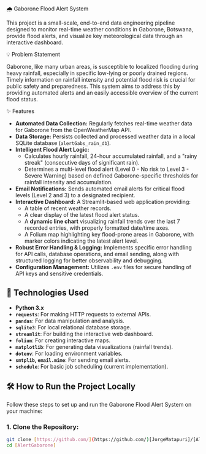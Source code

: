 🌧️ Gaborone Flood Alert System

This project is a small-scale, end-to-end data engineering pipeline designed to monitor real-time weather conditions in Gaborone, Botswana, provide flood alerts, and visualize key meteorological data through an interactive dashboard.

💡 Problem Statement

Gaborone, like many urban areas, is susceptible to localized flooding during heavy rainfall, especially in specific low-lying or poorly drained regions. Timely information on rainfall intensity and potential flood risk is crucial for public safety and preparedness. This system aims to address this by providing automated alerts and an easily accessible overview of the current flood status.

✨ Features

* **Automated Data Collection:** Regularly fetches real-time weather data for Gaborone from the OpenWeatherMap API.
* **Data Storage:** Persists collected and processed weather data in a local SQLite database (`alertGabs_rain_db`).
* **Intelligent Flood Alert Logic:**
    * Calculates hourly rainfall, 24-hour accumulated rainfall, and a "rainy streak" (consecutive days of significant rain).
    * Determines a multi-level flood alert (Level 0 - No risk to Level 3 - Severe Warning) based on defined Gaborone-specific thresholds for rainfall intensity and accumulation.
* **Email Notifications:** Sends automated email alerts for critical flood levels (Level 2 and 3) to a designated recipient.
* **Interactive Dashboard:** A Streamlit-based web application providing:
    * A table of recent weather records.
    * A clear display of the latest flood alert status.
    * A **dynamic line chart** visualizing rainfall trends over the last 7 recorded entries, with properly formatted date/time axes.
    * A Folium map highlighting key flood-prone areas in Gaborone, with marker colors indicating the latest alert level.
* **Robust Error Handling & Logging:** Implements specific error handling for API calls, database operations, and email sending, along with structured logging for better observability and debugging.
* **Configuration Management:** Utilizes `.env` files for secure handling of API keys and sensitive credentials.

## 🚀 Technologies Used

* **Python 3.x**
* **`requests`**: For making HTTP requests to external APIs.
* **`pandas`**: For data manipulation and analysis.
* **`sqlite3`**: For local relational database storage.
* **`streamlit`**: For building the interactive web dashboard.
* **`folium`**: For creating interactive maps.
* **`matplotlib`**: For generating data visualizations (rainfall trends).
* **`dotenv`**: For loading environment variables.
* **`smtplib`, `email.mime`**: For sending email alerts.
* **`schedule`**: For basic job scheduling (current implementation).

## 🛠️ How to Run the Project Locally

Follow these steps to set up and run the Gaborone Flood Alert System on your machine:

### 1. **Clone the Repository:**

```bash
git clone [https://github.com/](https://github.com/)[JorgeMatapuri]/[AlertGaborone].git
cd [AlertGaborone]